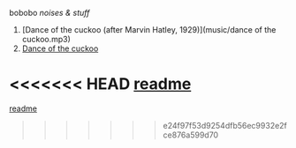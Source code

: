 bobobo
*noises & stuff*
1. [Dance of the cuckoo (after Marvin Hatley, 1929)](music/dance of the cuckoo.mp3)
2. [Dance of the cuckoo](music/cuckoo.mp3)

<<<<<<< HEAD
[readme](https://bobobo-git.github.io/readme/)
=======
[readme](https://bobobo-git.github.io/readme/)
>>>>>>> e24f97f53d9254dfb56ec9932e2fce876a599d70
